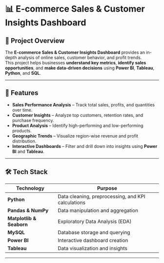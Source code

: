 # 📊 E-commerce Sales & Customer Insights Dashboard

## 📌 Project Overview
The **E-commerce Sales & Customer Insights Dashboard** provides an in-depth analysis of online sales, customer behavior, and profit trends.  
This project helps businesses **understand key metrics**, **identify sales opportunities**, and **make data-driven decisions** using **Power BI**, **Tableau**, **Python**, and **SQL**.

---

## 🚀 Features
- **Sales Performance Analysis** – Track total sales, profits, and quantities over time.
- **Customer Insights** – Analyze top customers, retention rates, and purchase frequency.
- **Product Analysis** – Identify high-performing and low-performing products.
- **Geographic Trends** – Visualize region-wise revenue and profit distribution.
- **Interactive Dashboards** – Filter and drill down into insights using **Power BI** and **Tableau**.

---

## 🛠️ Tech Stack
| Technology    | Purpose |
|--------------|--------------------------------------|
| **Python**   | Data cleaning, preprocessing, and KPI calculations |
| **Pandas & NumPy** | Data manipulation and aggregation |
| **Matplotlib & Seaborn** | Exploratory Data Analysis (EDA) |
| **MySQL**    | Database storage and querying |
| **Power BI** | Interactive dashboard creation |
| **Tableau**  | Data visualization and insights |

---

